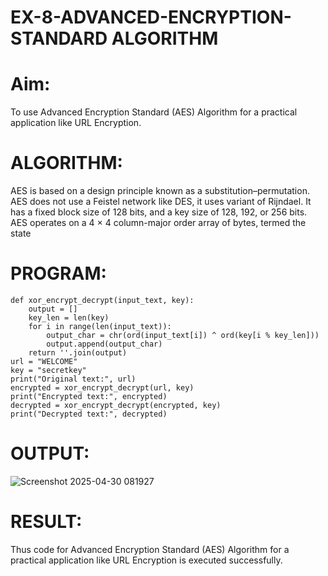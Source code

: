 # EX-8-ADVANCED-ENCRYPTION-STANDARD ALGORITHM
# Aim:
To use Advanced Encryption Standard (AES) Algorithm for a practical application like URL Encryption.

# ALGORITHM:
AES is based on a design principle known as a substitution–permutation.
AES does not use a Feistel network like DES, it uses variant of Rijndael.
It has a fixed block size of 128 bits, and a key size of 128, 192, or 256 bits.
AES operates on a 4 × 4 column-major order array of bytes, termed the state
# PROGRAM:
```
def xor_encrypt_decrypt(input_text, key):
    output = []
    key_len = len(key)
    for i in range(len(input_text)):
        output_char = chr(ord(input_text[i]) ^ ord(key[i % key_len]))
        output.append(output_char)
    return ''.join(output)
url = "WELCOME"
key = "secretkey"
print("Original text:", url)
encrypted = xor_encrypt_decrypt(url, key)
print("Encrypted text:", encrypted)
decrypted = xor_encrypt_decrypt(encrypted, key)
print("Decrypted text:", decrypted)
```
# OUTPUT:
![Screenshot 2025-04-30 081927](https://github.com/user-attachments/assets/f0a36094-92db-474d-ae2f-f4718a143fb7)

# RESULT:
Thus code for Advanced Encryption Standard (AES) Algorithm for a practical application like URL Encryption is executed successfully.

